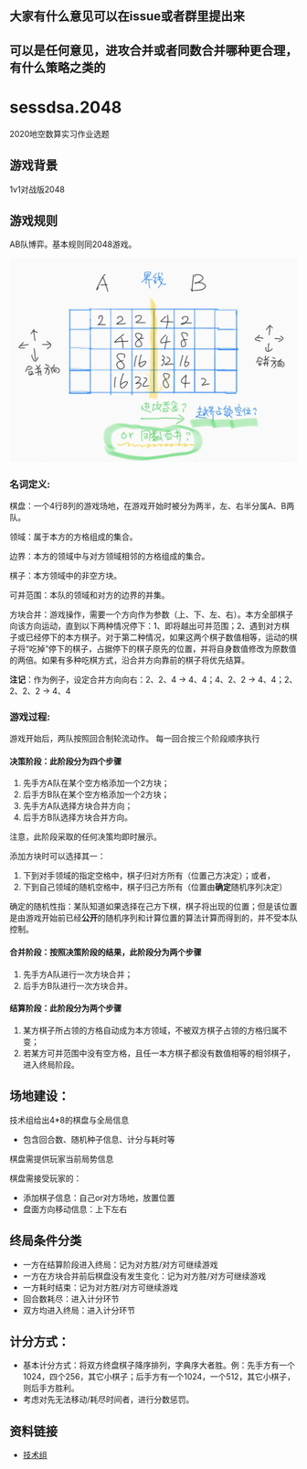 大家有什么意见可以在issue或者群里提出来
---
可以是任何意见，进攻合并或者同数合并哪种更合理，有什么策略之类的
---

# sessdsa.2048
2020地空数算实习作业选题

## 游戏背景
1v1对战版2048

## 游戏规则
AB队博弈。基本规则同2048游戏。

![点子图](idea1.jpg)

### **名词定义**:

棋盘：一个4行8列的游戏场地，在游戏开始时被分为两半，左、右半分属A、B两队。

领域：属于本方的方格组成的集合。

边界：本方的领域中与对方领域相邻的方格组成的集合。

棋子：本方领域中的非空方块。

可并范围：本队的领域和对方的边界的并集。

方块合并：游戏操作，需要一个方向作为参数（上、下、左、右）。本方全部棋子向该方向运动，直到以下两种情况停下：1、即将越出可并范围；2、遇到对方棋子或已经停下的本方棋子。对于第二种情况，如果这两个棋子数值相等，运动的棋子将“吃掉”停下的棋子，占据停下的棋子原先的位置，并将自身数值修改为原数值的两倍。如果有多种吃棋方式，沿合并方向靠前的棋子将优先结算。

**注记**：作为例子，设定合并方向向右：2、2、4 -> 4、4；4、2、2 -> 4、4；2、2、2、2 -> 4、4

### **游戏过程**:

游戏开始后，两队按照回合制轮流动作。 每一回合按三个阶段顺序执行

#### 决策阶段：此阶段分为四个步骤
1.	先手方A队在某个空方格添加一个2方块；
2.	后手方B队在某个空方格添加一个2方块；
3.	先手方A队选择方块合并方向；
4.	后手方B队选择方块合并方向。

注意，此阶段采取的任何决策均即时展示。

添加方块时可以选择其一：
1.  下到对手领域的指定空格中，棋子归对方所有（位置己方决定）；或者，
2.  下到自己领域的随机空格中，棋子归己方所有（位置由**确定**随机序列决定）

确定的随机性指：某队知道如果选择在己方下棋，棋子将出现的位置；但是该位置是由游戏开始前已经**公开**的随机序列和计算位置的算法计算而得到的，并不受本队控制。

#### 合并阶段：按照决策阶段的结果，此阶段分为两个步骤
1.	先手方A队进行一次方块合并；
2.	后手方B队进行一次方块合并。

#### 结算阶段：此阶段分为两个步骤
1.	某方棋子所占领的方格自动成为本方领域，不被双方棋子占领的方格归属不变；
2.	若某方可并范围中没有空方格，且任一本方棋子都没有数值相等的相邻棋子，进入终局阶段。


## 场地建设：
技术组给出4*8的棋盘与全局信息
- 包含回合数、随机种子信息、计分与耗时等

棋盘需提供玩家当前局势信息

棋盘需接受玩家的：
- 添加棋子信息：自己or对方场地，放置位置
- 盘面方向移动信息：上下左右

## 终局条件分类
- 一方在结算阶段进入终局：记为对方胜/对方可继续游戏
- 一方在方块合并前后棋盘没有发生变化：记为对方胜/对方可继续游戏
- 一方耗时结束：记为对方胜/对方可继续游戏
- 回合数耗尽：进入计分环节
- 双方均进入终局：进入计分环节

## 计分方式：
- 基本计分方式：将双方终盘棋子降序排列，字典序大者胜。例：先手方有一个1024，四个256，其它小棋子；后手方有一个1024，一个512，其它小棋子，则后手方胜利。
- 考虑对先无法移动/耗尽时间者，进行分数惩罚。

## 资料链接
- [技术组](team.md)
